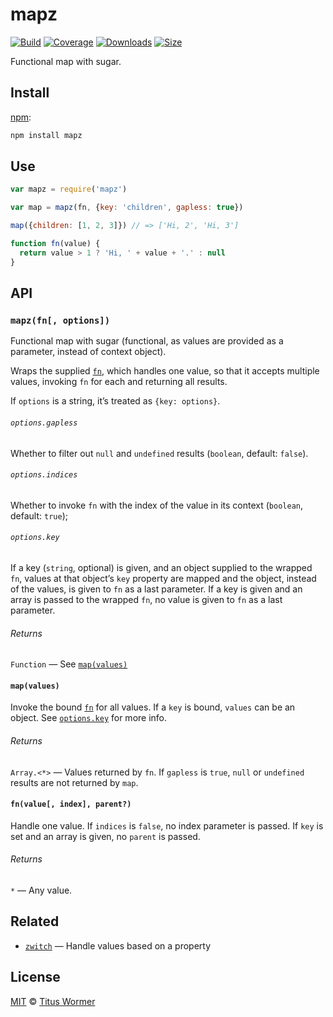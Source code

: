 # mapz

[![Build][build-badge]][build]
[![Coverage][coverage-badge]][coverage]
[![Downloads][downloads-badge]][downloads]
[![Size][size-badge]][size]

Functional map with sugar.

## Install

[npm][]:

```sh
npm install mapz
```

## Use

```js
var mapz = require('mapz')

var map = mapz(fn, {key: 'children', gapless: true})

map({children: [1, 2, 3]}) // => ['Hi, 2', 'Hi, 3']

function fn(value) {
  return value > 1 ? 'Hi, ' + value + '.' : null
}
```

## API

### `mapz(fn[, options])`

Functional map with sugar (functional, as values are provided as a parameter,
instead of context object).

Wraps the supplied [`fn`][fn], which handles one value, so that it accepts
multiple values, invoking `fn` for each and returning all results.

If `options` is a string, it’s treated as `{key: options}`.

###### `options.gapless`

Whether to filter out `null` and `undefined` results (`boolean`, default:
`false`).

###### `options.indices`

Whether to invoke `fn` with the index of the value in its context (`boolean`,
default: `true`);

###### `options.key`

If a key (`string`, optional) is given, and an object supplied to the wrapped
`fn`, values at that object’s `key` property are mapped and the object, instead
of the values, is given to `fn` as a last parameter.
If a key is given and an array is passed to the wrapped `fn`, no value is given
to `fn` as a last parameter.

###### Returns

`Function` — See [`map(values)`][map]

#### `map(values)`

Invoke the bound [`fn`][fn] for all values.  If a `key` is bound, `values` can
be an object.
See [`options.key`][key] for more info.

###### Returns

`Array.<*>` — Values returned by `fn`.  If `gapless` is `true`, `null` or
`undefined` results are not returned by `map`.

#### `fn(value[, index], parent?)`

Handle one value.
If `indices` is `false`, no index parameter is passed.
If `key` is set and an array is given, no `parent` is passed.

###### Returns

`*` — Any value.

## Related

*   [`zwitch`](https://github.com/wooorm/zwitch)
    — Handle values based on a property

## License

[MIT][license] © [Titus Wormer][author]

<!-- Definitions -->

[build-badge]: https://img.shields.io/travis/wooorm/mapz.svg

[build]: https://travis-ci.org/wooorm/mapz

[coverage-badge]: https://img.shields.io/codecov/c/github/wooorm/mapz.svg

[coverage]: https://codecov.io/github/wooorm/mapz

[downloads-badge]: https://img.shields.io/npm/dm/mapz.svg

[downloads]: https://www.npmjs.com/package/mapz

[size-badge]: https://img.shields.io/bundlephobia/minzip/mapz.svg

[size]: https://bundlephobia.com/result?p=mapz

[npm]: https://docs.npmjs.com/cli/install

[license]: license

[author]: https://wooorm.com

[map]: #mapvalues

[key]: #optionskey

[fn]: #fnvalue-index-parent

